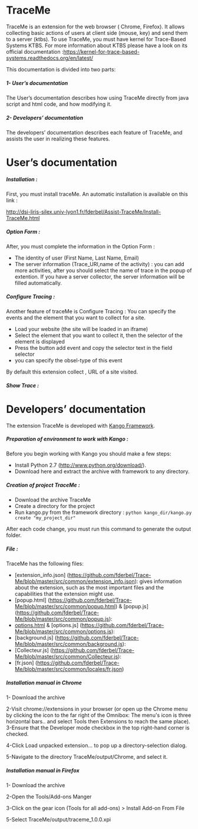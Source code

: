 TraceMe
========

TraceMe is an extension for the web browser ( Chrome, Firefox). It allows collecting basic actions of  users at client side
(mouse, key) and send them to a server (ktbs).
To use TraceMe, you must have kernel for Trace-Based Systems KTBS.
For more information about KTBS please have a look on its official documentation :https://kernel-for-trace-based-systems.readthedocs.org/en/latest/

This documentation is divided into two parts:
##### 1- User’s documentation 

The User’s documentation describes how using TraceMe directly from java script and html code, and how modifying it.

##### 2- Developers’ documentation
 
 The developers’ documentation describes each feature of TraceMe, and assists the user in realizing these features.

User’s documentation
====================== 
##### Installation :
First, you must install traceMe. An automatic installation is available on this link :

 http://dsi-liris-silex.univ-lyon1.fr/fderbel/Assist-TraceMe/Install-TraceMe.html
##### Option Form :
After, you must complete the information in the Option Form :
- The identity of user (First Name, Last Name, Email)
- The server information (Trace_URI,name of the activity) : you can add more activities, after you should select the name of trace in the popup of extention.
If you have a server collector, the server information  will be filled  automatically.

##### Configure Tracing :
Another feature of traceMe is Configure Tracing : 
You can specify the events and the element that you want to collect for a site. 
- Load your website (the site will be loaded in an iframe)
- Select the element that you want to collect it, then the selector of the element is displayed
- Press the button add event and copy the selector text in the field selector
- you can specify the obsel-type of this event

By default this extension collect , URL of a site visited.

##### Show Trace :

Developers’ documentation
====================== 
The extension TraceMe  is developed with [Kango Framework](http://kangoextensions.com/kango.html).

##### Preparation of environment to work with Kango :
Before you begin working with Kango you should make a few steps:
- Install Python 2.7 (http://www.python.org/download/).
- Download here and extract the archive with framework to any directory.

##### Creation of  project TraceMe :
- Download the archive TraceMe
- Create a directory for the project
- Run kango.py from the framework directory : 
 `python kango_dir/kango.py create "my_project_dir"`

After each code change, you must run this command to generate the output folder.

##### File :
TraceMe has the following files:

- [extension_info.json] (https://github.com/fderbel/Trace-Me/blob/master/src/common/extension_info.json): gives information about the extension, such as the most important files and the capabilities that the extension might use.
- [popup.html] (https://github.com/fderbel/Trace-Me/blob/master/src/common/popup.html) & [popup.js] (https://github.com/fderbel/Trace-Me/blob/master/src/common/popup.js):
- [options.html](https://github.com/fderbel/Trace-Me/blob/master/src/common/options.html) & [options.js] (https://github.com/fderbel/Trace-Me/blob/master/src/common/options.js):
- [background.js] (https://github.com/fderbel/Trace-Me/blob/master/src/common/background.js):
- [Collecteur.js] (https://github.com/fderbel/Trace-Me/blob/master/src/common/Collecteur.js):
- [fr.json] (https://github.com/fderbel/Trace-Me/blob/master/src/common/locales/fr.json)

##### Installation manual in Chrome
1- Download the archive

2-Visit chrome://extensions in your browser 
(or open up the Chrome menu by clicking the icon to the far right of the Omnibox: The menu's icon is three horizontal bars.. and select  Tools then Extensions  to reach the same place).
3-Ensure that the Developer mode checkbox in the top right-hand corner is checked.

4-Click Load unpacked extension… to pop up a directory-selection dialog.

5-Navigate to the directory TraceMe/output/Chrome, and select it.

##### Installation manual in Firefox
1- Download the archive

2-Open the Tools/Add-ons Manger

3-Click on the gear icon (Tools for all add-ons) > Install Add-on From File

5-Select TraceMe/output/traceme_1.0.0.xpi

